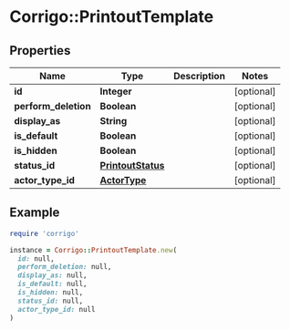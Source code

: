 # Corrigo::PrintoutTemplate

## Properties

| Name | Type | Description | Notes |
| ---- | ---- | ----------- | ----- |
| **id** | **Integer** |  | [optional] |
| **perform_deletion** | **Boolean** |  | [optional] |
| **display_as** | **String** |  | [optional] |
| **is_default** | **Boolean** |  | [optional] |
| **is_hidden** | **Boolean** |  | [optional] |
| **status_id** | [**PrintoutStatus**](PrintoutStatus.md) |  | [optional] |
| **actor_type_id** | [**ActorType**](ActorType.md) |  | [optional] |

## Example

```ruby
require 'corrigo'

instance = Corrigo::PrintoutTemplate.new(
  id: null,
  perform_deletion: null,
  display_as: null,
  is_default: null,
  is_hidden: null,
  status_id: null,
  actor_type_id: null
)
```

